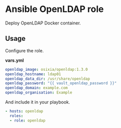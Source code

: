 # Ansible OpenLDAP role

Deploy OpenLDAP Docker container.

## Usage

Configure the role.

**vars.yml**

```yml
openldap_image: osixia/openldap:1.3.0
openldap_hostname: ldap01
openldap_data_dir: /usr/share/openldap
openldap_password: "{{ vault_openldap_password }}"
openldap_domain: example.com
openldap_organisation: Example
```

And include it in your playbook.

```yml
- hosts: openldap
  roles:
  - role: openldap
```
